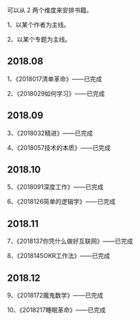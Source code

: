 可以从 2 两个维度来安排书籍。

1、以某个作者为主线。

2、以某个专题为主线。

## 2018.08

1、《2018017清单革命》——已完成

2、《2018029如何学习》——已完成

## 2018.09

3、《2018032精进》——已完成

4、《2018057技术的本质》——已完成

## 2018.10

5、《2018091深度工作》——已完成

6、《2018126简单的逻辑学》——已完成

## 2018.11

7、《2018137你凭什么做好互联网》——已完成

8、《2018145OKR工作法》——已完成

## 2018.12

9、《2018172魔鬼数学》——已完成

10、《2018217睡眠革命》——已完成

